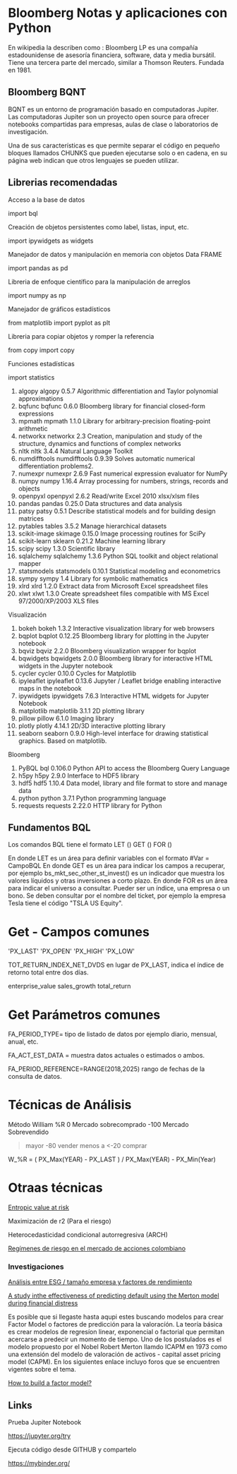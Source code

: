 # Bloomberg Notas y aplicaciones con Python

En wikipedia la describen como : Bloomberg LP es una compañía estadounidense de asesoría financiera, software, data y media bursátil. Tiene una tercera parte del mercado, similar a Thomson Reuters. Fundada en 1981.

## Bloomberg BQNT

BQNT es un entorno de programación basado en computadoras Jupiter. Las computadoras Jupiter son un proyecto open source para ofrecer notebooks compartidas para empresas, aulas de clase o laboratorios de investigación.

Una de sus características es que permite separar el código en pequeño bloques llamados CHUNKS que pueden ejecutarse solo o en cadena, en su página web indican que otros lenguajes se pueden utilizar.

## Librerias recomendadas

Acceso a la base de datos 

import bql

Creación de objetos persistentes como label, listas, input, etc.

import ipywidgets as widgets

Manejador de datos y manipulación en memoria con objetos Data FRAME

import pandas as pd

Libreria de enfoque científico para la manipulación de arreglos

import numpy as np

Manejador de gráficos estadísticos

from matplotlib import pyplot as plt

Libreria para copiar objetos y romper la referencia

from copy import copy

Funciones estadísticas

import statistics

1. algopy	algopy	0.5.7	Algorithmic differentiation and Taylor polynomial approximations
2. bqfunc	bqfunc	0.6.0	Bloomberg library for financial closed-form expressions
1. mpmath	mpmath	1.1.0	Library for arbitrary-precision floating-point arithmetic
1. networkx	networkx	2.3	Creation, manipulation and study of the structure, dynamics and functions of complex networks
1. nltk	nltk	3.4.4	Natural Language Toolkit
1. numdifftools	numdifftools	0.9.39	Solves automatic numerical differentiation problems2. 
1. numexpr	numexpr	2.6.9	Fast numerical expression evaluator for NumPy
1. numpy	numpy	1.16.4	Array processing for numbers, strings, records and objects
1. openpyxl	openpyxl	2.6.2	Read/write Excel 2010 xlsx/xlsm files
1. pandas	pandas	0.25.0	Data structures and data analysis
1. patsy	patsy	0.5.1	Describe statistical models and for building design matrices
1. pytables	tables	3.5.2	Manage hierarchical datasets
1. scikit-image	skimage	0.15.0	Image processing routines for SciPy
1. scikit-learn	sklearn	0.21.2	Machine learning library
1. scipy	scipy	1.3.0	Scientific library
1. sqlalchemy	sqlalchemy	1.3.6	Python SQL toolkit and object relational mapper
1. statsmodels	statsmodels	0.10.1	Statistical modeling and econometrics
1. sympy	sympy	1.4	Library for symbolic mathematics
1. xlrd	xlrd	1.2.0	Extract data from Microsoft Excel spreadsheet files
1. xlwt	xlwt	1.3.0	Create spreadsheet files compatible with MS Excel 97/2000/XP/2003 XLS files

Visualización

1. bokeh	bokeh	1.3.2	Interactive visualization library for web browsers
1. bqplot	bqplot	0.12.25	Bloomberg library for plotting in the Jupyter notebook
1. bqviz	bqviz	2.2.0	Bloomberg visualization wrapper for bqplot
1. bqwidgets	bqwidgets	2.0.0	Bloomberg library for interactive HTML widgets in the Jupyter notebook
1. cycler	cycler	0.10.0	Cycles for Matplotlib
1. ipyleaflet	ipyleaflet	0.13.6	Jupyter / Leaflet bridge enabling interactive maps in the notebook
1. ipywidgets	ipywidgets	7.6.3	Interactive HTML widgets for Jupyter Notebook
1. matplotlib	matplotlib	3.1.1	2D plotting library
1. pillow	pillow	6.1.0	Imaging library
1. plotly	plotly	4.14.1	2D/3D interactive plotting library
1. seaborn	seaborn	0.9.0	High-level interface for drawing statistical graphics. Based on matplotlib.

Bloomberg

1. PyBQL	bql	0.106.0	Python API to access the Bloomberg Query Language
1. h5py	h5py	2.9.0	Interface to HDF5 library
1. hdf5	hdf5	1.10.4	Data model, library and file format to store and manage data
1. python	python	3.7.1	Python programming language
1. requests	requests	2.22.0	HTTP library for Python



## Fundamentos BQL

Los comandos BQL tiene el formato 
LET ()
GET ()
FOR ()

En donde LET es un área para definir variables con el  formato #Var = CampoBQL
En donde GET es un área para indicar los campos a recuperar, por ejemplo bs_mkt_sec_other_st_invest() es un indicador que muestra los valores líquidos y otras inversiones a corto plazo.
En donde FOR es un área para indicar el universo a consultar. Pueder ser un índice, una empresa o un bono. Se deben consultar por el nombre del ticket, por ejemplo la empresa Tesla tiene el código "TSLA US Equity".

# Get - Campos comunes

'PX_LAST' 
'PX_OPEN' 
'PX_HIGH'
'PX_LOW'

TOT_RETURN_INDEX_NET_DVDS  en lugar de PX_LAST, indica el índice de retorno total entre dos días.

enterprise_value
sales_growth
total_return

# Get Parámetros comunes

FA_PERIOD_TYPE= tipo de listado de datos por ejemplo diario, mensual, anual, etc.

FA_ACT_EST_DATA = muestra datos actuales o estimados o ambos.

FA_PERIOD_REFERENCE=RANGE(2018,2025) rango de fechas de la consulta de datos.

# Técnicas de Análisis
Método William %R
0 Mercado sobrecomprado
-100 Mercado Sobrevendido
> mayor -80 vender menos a <-20 comprar

W_%R = ( PX_Max(YEAR) - PX_LAST ) / PX_Max(YEAR) - PX_Min(Year) 

# Otraas técnicas

[Entropic value at risk](https://en.wikipedia.org/wiki/Entropic_value_at_risk)

Maximización de r2 (Para el riesgo)

Heterocedasticidad condicional autorregresiva (ARCH)

[Regímenes de riesgo en el mercado de acciones colombiano](http://www.scielo.org.co/pdf/soec/n30/n30a14.pdf)

### Investigaciones

[Análisis entre ESG / tamaño empresa y factores de rendimiento](https://gupea.ub.gu.se/bitstream/2077/65529/1/gupea_2077_65529_1.pdf)

[A study inthe effectiveness of predicting default using the Merton model during financial distress](https://gupea.ub.gu.se/bitstream/2077/35973/1/gupea_2077_35973_1.pdf)

Es posible que si llegaste hasta aqupi estes buscando modelos para crear Factor Model o factores de predicción para la valoracíón. La teoría básica es crear modelos de regresíon linear, exponencial o factorial que permitan acercarse a predecir un momento de tiempo. Uno de los postulados es el modelo propuesto por el Nobel Robert Merton llamdo ICAPM en 1973 como una extensión del modelo de valoración de activos - capital asset pricing model (CAPM). 
En los siguientes enlace incluyo foros que se encuentren vigentes sobre el tema. 

[How to build a factor model?](https://quant.stackexchange.com/questions/17125/how-to-build-a-factor-model)

## Links

Prueba Jupiter Notebook

https://jupyter.org/try

Ejecuta código desde GITHUB y compartelo

https://mybinder.org/

